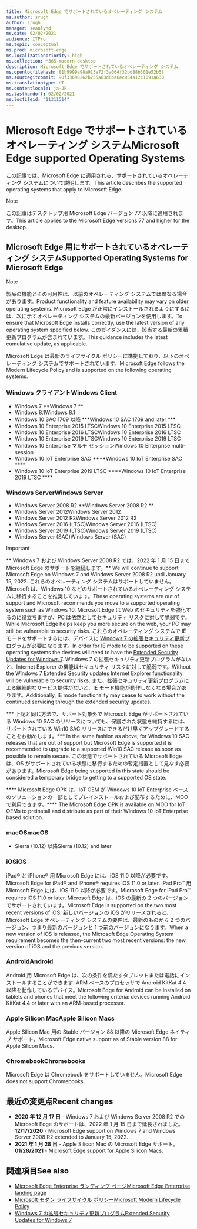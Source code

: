 ```yaml
---
title: Microsoft Edge でサポートされているオペレーティング システム
ms.author: srugh
author: srugh
manager: seanlynd
ms.date: 02/02/2021
audience: ITPro
ms.topic: conceptual
ms.prod: microsoft-edge
ms.localizationpriority: high
ms.collection: M365-modern-desktop
description: Microsoft Edge でサポートされているオペレーティング システム
ms.openlocfilehash: 81b9999a98a913e72f3a064f32bd88b301e52b5f
ms.sourcegitcommit: 90f33698262b255a63d6ba6ec854a12c1091a630
ms.translationtype: HT
ms.contentlocale: ja-JP
ms.lasthandoff: 02/02/2021
ms.locfileid: "11311514"
---
```

# <span data-ttu-id="edc32-103">Microsoft Edge でサポートされているオペレーティング システム</span><span class="sxs-lookup"><span data-stu-id="edc32-103">Microsoft Edge supported Operating Systems</span></span>

<span data-ttu-id="edc32-104">この記事では、Microsoft Edge に適用される、サポートされているオペレーティング システムについて説明します。</span><span class="sxs-lookup"><span data-stu-id="edc32-104">This article describes the supported operating systems that apply to Microsoft Edge.</span></span>

> [!NOTE]
> <span data-ttu-id="edc32-105">この記事はデスクトップ用 Microsoft Edge バージョン 77 以降に適用されます。</span><span class="sxs-lookup"><span data-stu-id="edc32-105">This article applies to the Microsoft Edge versions 77 and higher for the desktop.</span></span>

## <span data-ttu-id="edc32-106">Microsoft Edge 用にサポートされているオペレーティング システム</span><span class="sxs-lookup"><span data-stu-id="edc32-106">Supported Operating Systems for Microsoft Edge</span></span>

> [!NOTE]
> <span data-ttu-id="edc32-107">製品の機能とその可用性は、以前のオペレーティング システムでは異なる場合があります。</span><span class="sxs-lookup"><span data-stu-id="edc32-107">Product functionality and feature availability may vary on older operating systems.</span></span> <span data-ttu-id="edc32-108">Microsoft Edge が正常にインストールされるようにするには、次に示すオペレーティング システムの最新バージョンを使用します。</span><span class="sxs-lookup"><span data-stu-id="edc32-108">To ensure that Microsoft Edge installs correctly, use the latest version of any operating system specified below.</span></span> <span data-ttu-id="edc32-109">このガイダンスには、該当する最新の累積更新プログラムが含まれています。</span><span class="sxs-lookup"><span data-stu-id="edc32-109">This guidance includes the latest cumulative update, as applicable.</span></span>

<span data-ttu-id="edc32-110">Microsoft Edge は最新のライフサイクル ポリシーに準拠しており、以下のオペレーティング システムでサポートされています。</span><span class="sxs-lookup"><span data-stu-id="edc32-110">Microsoft Edge follows the Modern Lifecycle Policy and is supported on the following operating systems.</span></span>

### <span data-ttu-id="edc32-111">Windows クライアント</span><span class="sxs-lookup"><span data-stu-id="edc32-111">Windows Client</span></span>

- <span data-ttu-id="edc32-112">Windows 7 \*\*</span><span class="sxs-lookup"><span data-stu-id="edc32-112">Windows 7 \*\*</span></span>
- <span data-ttu-id="edc32-113">Windows 8.1</span><span class="sxs-lookup"><span data-stu-id="edc32-113">Windows 8.1</span></span>
- <span data-ttu-id="edc32-114">Windows 10 SAC 1709 以降 \*\*\*</span><span class="sxs-lookup"><span data-stu-id="edc32-114">Windows 10 SAC 1709 and later \*\*\*</span></span>
- <span data-ttu-id="edc32-115">Windows 10 Enterprise 2015 LTSC</span><span class="sxs-lookup"><span data-stu-id="edc32-115">Windows 10 Enterprise 2015 LTSC</span></span>
- <span data-ttu-id="edc32-116">Windows 10 Enterprise 2016 LTSC</span><span class="sxs-lookup"><span data-stu-id="edc32-116">Windows 10 Enterprise 2016 LTSC</span></span>
- <span data-ttu-id="edc32-117">Windows 10 Enterprise 2019 LTSC</span><span class="sxs-lookup"><span data-stu-id="edc32-117">Windows 10 Enterprise 2019 LTSC</span></span>
- <span data-ttu-id="edc32-118">Windows 10 Enterprise マルチ セッション</span><span class="sxs-lookup"><span data-stu-id="edc32-118">Windows 10 Enterprise multi-session</span></span>
- <span data-ttu-id="edc32-119">Windows 10 IoT Enterprise SAC \*\*\*\*</span><span class="sxs-lookup"><span data-stu-id="edc32-119">Windows 10 IoT Enterprise SAC \*\*\*\*</span></span>
- <span data-ttu-id="edc32-120">Windows 10 IoT Enterprise 2019 LTSC \*\*\*\*</span><span class="sxs-lookup"><span data-stu-id="edc32-120">Windows 10 IoT Enterprise 2019 LTSC \*\*\*\*</span></span>

### <span data-ttu-id="edc32-121">Windows Server</span><span class="sxs-lookup"><span data-stu-id="edc32-121">Windows Server</span></span>

- <span data-ttu-id="edc32-122">Windows Server 2008 R2 \*\*</span><span class="sxs-lookup"><span data-stu-id="edc32-122">Windows Server 2008 R2 \*\*</span></span>
- <span data-ttu-id="edc32-123">Windows Server 2012</span><span class="sxs-lookup"><span data-stu-id="edc32-123">Windows Server 2012</span></span>
- <span data-ttu-id="edc32-124">Windows Server 2012 R2</span><span class="sxs-lookup"><span data-stu-id="edc32-124">Windows Server 2012 R2</span></span>
- <span data-ttu-id="edc32-125">Windows Server 2016 (LTSC)</span><span class="sxs-lookup"><span data-stu-id="edc32-125">Windows Server 2016 (LTSC)</span></span>
- <span data-ttu-id="edc32-126">Windows Server 2019 (LTSC)</span><span class="sxs-lookup"><span data-stu-id="edc32-126">Windows Server 2019 (LTSC)</span></span>
- <span data-ttu-id="edc32-127">Windows Server (SAC)</span><span class="sxs-lookup"><span data-stu-id="edc32-127">Windows Server (SAC)</span></span>

> [!IMPORTANT]
> <span data-ttu-id="edc32-128">\*\* Windows 7 および Windows Server 2008 R2 では、2022 年 1 月 15 日まで Microsoft Edge のサポートを継続します。</span><span class="sxs-lookup"><span data-stu-id="edc32-128">\*\* We will continue to support Microsoft Edge on Windows 7 and Windows Server 2008 R2 until January 15, 2022.</span></span> <span data-ttu-id="edc32-129">これらのオペレーティング システムはサポートしていません。Microsoft は、Windows 10 などのサポートされているオペレーティング システムに移行することを推奨しています。</span><span class="sxs-lookup"><span data-stu-id="edc32-129">These operating systems are out of support and Microsoft recommends you move to a supported operating system such as Windows 10.</span></span> <span data-ttu-id="edc32-130">Microsoft Edge は Web のセキュリティを強化するのに役立ちますが、PC は依然としてセキュリティ リスクに対して脆弱です。</span><span class="sxs-lookup"><span data-stu-id="edc32-130">While Microsoft Edge helps keep you more secure on the web, your PC may still be vulnerable to security risks.</span></span> <span data-ttu-id="edc32-131">これらのオペレーティング システムで IE モードをサポートするには、デバイスに [Windows 7 の拡張セキュリティ更新プログラム](https://support.microsoft.com/help/4527878/faq-about-extended-security-updates-for-windows-7)が必要になります。</span><span class="sxs-lookup"><span data-stu-id="edc32-131">In order for IE mode to be supported on these operating systems the devices will need to have the [Extended Security Updates for Windows 7](https://support.microsoft.com/help/4527878/faq-about-extended-security-updates-for-windows-7).</span></span> <span data-ttu-id="edc32-132">Windows 7 の拡張セキュリティ更新プログラムがないと、Internet Explorer の機能はセキュリティ リスクに対して脆弱です。</span><span class="sxs-lookup"><span data-stu-id="edc32-132">Without the Windows 7 Extended Security updates Internet Explorer functionality will be vulnerable to security risks.</span></span> <span data-ttu-id="edc32-133">また、拡張セキュリティ更新プログラムによる継続的なサービス提供がないと、IE モード機能が動作しなくなる場合があります。</span><span class="sxs-lookup"><span data-stu-id="edc32-133">Additionally, IE mode functionality may cease to work without the continued servicing through the extended security updates.</span></span>  
>
> <span data-ttu-id="edc32-134">\*\*\* 上記と同じ方法で、サポート対象外で Microsoft Edge がサポートされている Windows 10 SAC のリリースについても、保護された状態を維持するには、サポートされている Win10 SAC リリースにできるだけ早くアップグレードすることをお勧めします。</span><span class="sxs-lookup"><span data-stu-id="edc32-134">\*\*\* In the same fashion as above, for Windows 10 SAC releases that are out of support but Microsoft Edge is supported it is recommended to upgrade to a supported Win10 SAC release as soon as possible to remain secure.</span></span> <span data-ttu-id="edc32-135">この状態でサポートされている Microsoft Edge は、OS がサポートされている状態に移行するための暫定措置として見なす必要があります。</span><span class="sxs-lookup"><span data-stu-id="edc32-135">Microsoft Edge being supported in this state should be considered a temporary bridge to getting to a supported OS state.</span></span>
>
> <span data-ttu-id="edc32-136">\*\*\*\* Microsoft Edge OPK は、IoT OEM が Windows 10 IoT Enterprise ベースのソリューションの一部としてプレインストールおよび配布するために、MOO で利用できます。</span><span class="sxs-lookup"><span data-stu-id="edc32-136">\*\*\*\* The Microsoft Edge OPK is available on MOO for IoT OEMs to preinstall and distribute as part of their Windows 10 IoT Enterprise based solution.</span></span>

### <span data-ttu-id="edc32-137">macOS</span><span class="sxs-lookup"><span data-stu-id="edc32-137">macOS</span></span>

- <span data-ttu-id="edc32-138">Sierra (10.12) 以降</span><span class="sxs-lookup"><span data-stu-id="edc32-138">Sierra (10.12) and later</span></span>

### <span data-ttu-id="edc32-139">iOS</span><span class="sxs-lookup"><span data-stu-id="edc32-139">iOS</span></span>

<span data-ttu-id="edc32-140">iPad&reg; と iPhone&reg; 用 Microsoft Edge には、iOS 11.0 以降が必要です。</span><span class="sxs-lookup"><span data-stu-id="edc32-140">Microsoft Edge for iPad&reg; and iPhone&reg; requires iOS 11.0 or later.</span></span> <span data-ttu-id="edc32-141">iPad Pro&trade; 用 Microsoft Edge には、iOS 11.0 以降が必要です。</span><span class="sxs-lookup"><span data-stu-id="edc32-141">Microsoft Edge for iPad Pro&trade; requires iOS 11.0 or later.</span></span> <span data-ttu-id="edc32-142">Microsoft Edge は、iOS の最新の 2 つのバージョンでサポートされています。</span><span class="sxs-lookup"><span data-stu-id="edc32-142">Microsoft Edge is supported on the two most recent versions of iOS.</span></span> <span data-ttu-id="edc32-143">新しいバージョンの iOS がリリースされると、Microsoft Edge オペレーティング システムの要件は、最新のものから 2 つのバージョン、つまり最新のバージョンと 1 つ前のバージョンになります。</span><span class="sxs-lookup"><span data-stu-id="edc32-143">When a new version of iOS is released, the Microsoft Edge Operating System requirement becomes the then-current two most recent versions: the new version of iOS and the previous version.</span></span>

### <span data-ttu-id="edc32-144">Android</span><span class="sxs-lookup"><span data-stu-id="edc32-144">Android</span></span>

<span data-ttu-id="edc32-145">Android 用 Microsoft Edge は、次の条件を満たすタブレットまたは電話にインストールすることができます: ARM ベースのプロセッサで Android KitKat 4.4 以降を動作しているデバイス。</span><span class="sxs-lookup"><span data-stu-id="edc32-145">Microsoft Edge for Android can be installed on tablets and phones that meet the following criteria: devices running Android KitKat 4.4 or later with an ARM-based processor.</span></span>

### <span data-ttu-id="edc32-146">Apple Silicon Mac</span><span class="sxs-lookup"><span data-stu-id="edc32-146">Apple Silicon Macs</span></span>

<span data-ttu-id="edc32-147">Apple Silicon Mac 用の Stable バージョン 88 以降の Microsoft Edge ネイティブ サポート。</span><span class="sxs-lookup"><span data-stu-id="edc32-147">Microsoft Edge native support as of Stable version 88 for Apple Silicon Macs.</span></span>

### <span data-ttu-id="edc32-148">Chromebook</span><span class="sxs-lookup"><span data-stu-id="edc32-148">Chromebooks</span></span>

<span data-ttu-id="edc32-149">Microsoft Edge は Chromebook をサポートしていません。</span><span class="sxs-lookup"><span data-stu-id="edc32-149">Microsoft Edge does not support Chromebooks.</span></span>

## <span data-ttu-id="edc32-150">最近の変更点</span><span class="sxs-lookup"><span data-stu-id="edc32-150">Recent changes</span></span>

- <span data-ttu-id="edc32-151">**2020 年 12 月 17 日** - Windows 7 および Windows Server 2008 R2 での Microsoft Edge のサポートは、2022 年 1 月 15 日まで延長されました。</span><span class="sxs-lookup"><span data-stu-id="edc32-151">**12/17/2020** - Microsoft Edge support on Windows 7 and Windows Server 2008 R2 extended to January 15, 2022.</span></span>
- <span data-ttu-id="edc32-152">**2021 年 1 月 28 日** - Apple Silicon Mac の Microsoft Edge サポート。</span><span class="sxs-lookup"><span data-stu-id="edc32-152">**01/28/2021** - Microsoft Edge support for Apple Silicon Macs.</span></span>

## <span data-ttu-id="edc32-153">関連項目</span><span class="sxs-lookup"><span data-stu-id="edc32-153">See also</span></span>

- [<span data-ttu-id="edc32-154">Microsoft Edge Enterprise ランディング ページ</span><span class="sxs-lookup"><span data-stu-id="edc32-154">Microsoft Edge Enterprise landing page</span></span>](https://aka.ms/EdgeEnterprise)
- [<span data-ttu-id="edc32-155">Microsoft モダン ライフサイクル ポリシー</span><span class="sxs-lookup"><span data-stu-id="edc32-155">Microsoft Modern Lifecycle Policy</span></span>](https://support.microsoft.com/help/30881/modern-lifecycle-policy)
- [<span data-ttu-id="edc32-156">Windows 7 の拡張セキュリティ更新プログラム</span><span class="sxs-lookup"><span data-stu-id="edc32-156">Extended Security Updates for Windows 7</span></span>](https://support.microsoft.com/help/4527878/faq-about-extended-security-updates-for-windows-7)
